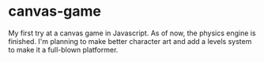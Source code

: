 # canvas-game
My first try at a canvas game in Javascript. As of now, the physics engine is finished. I'm planning to make better character art and add a levels system to make it a full-blown platformer.
<script src = 'https://raw.githubusercontent.com/u8y7541/canvas-game/master/game.js'></script>